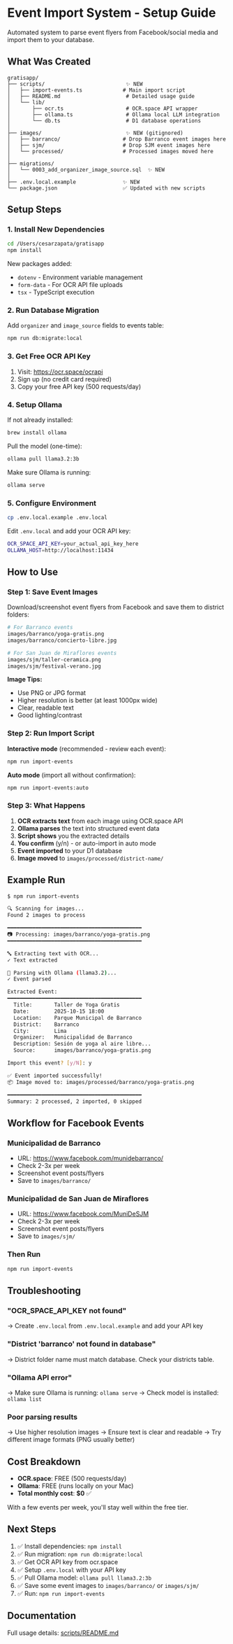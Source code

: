 # Event Import System - Setup Guide

Automated system to parse event flyers from Facebook/social media and import them to your database.

## What Was Created

```
gratisapp/
├── scripts/                          ✨ NEW
│   ├── import-events.ts             # Main import script
│   ├── README.md                     # Detailed usage guide
│   └── lib/
│       ├── ocr.ts                    # OCR.space API wrapper
│       ├── ollama.ts                 # Ollama local LLM integration
│       └── db.ts                     # D1 database operations
│
├── images/                           ✨ NEW (gitignored)
│   ├── barranco/                    # Drop Barranco event images here
│   ├── sjm/                         # Drop SJM event images here
│   └── processed/                   # Processed images moved here
│
├── migrations/
│   └── 0003_add_organizer_image_source.sql  ✨ NEW
│
├── .env.local.example               ✨ NEW
└── package.json                     ✅ Updated with new scripts
```

## Setup Steps

### 1. Install New Dependencies

```bash
cd /Users/cesarzapata/gratisapp
npm install
```

New packages added:
- `dotenv` - Environment variable management
- `form-data` - For OCR API file uploads
- `tsx` - TypeScript execution

### 2. Run Database Migration

Add `organizer` and `image_source` fields to events table:

```bash
npm run db:migrate:local
```

### 3. Get Free OCR API Key

1. Visit: https://ocr.space/ocrapi
2. Sign up (no credit card required)
3. Copy your free API key (500 requests/day)

### 4. Setup Ollama

If not already installed:

```bash
brew install ollama
```

Pull the model (one-time):

```bash
ollama pull llama3.2:3b
```

Make sure Ollama is running:

```bash
ollama serve
```

### 5. Configure Environment

```bash
cp .env.local.example .env.local
```

Edit `.env.local` and add your OCR API key:

```bash
OCR_SPACE_API_KEY=your_actual_api_key_here
OLLAMA_HOST=http://localhost:11434
```

## How to Use

### Step 1: Save Event Images

Download/screenshot event flyers from Facebook and save them to district folders:

```bash
# For Barranco events
images/barranco/yoga-gratis.png
images/barranco/concierto-libre.jpg

# For San Juan de Miraflores events
images/sjm/taller-ceramica.png
images/sjm/festival-verano.jpg
```

**Image Tips:**
- Use PNG or JPG format
- Higher resolution is better (at least 1000px wide)
- Clear, readable text
- Good lighting/contrast

### Step 2: Run Import Script

**Interactive mode** (recommended - review each event):

```bash
npm run import-events
```

**Auto mode** (import all without confirmation):

```bash
npm run import-events:auto
```

### Step 3: What Happens

1. **OCR extracts text** from each image using OCR.space API
2. **Ollama parses** the text into structured event data
3. **Script shows** you the extracted details
4. **You confirm** (y/n) - or auto-import in auto mode
5. **Event imported** to your D1 database
6. **Image moved** to `images/processed/district-name/`

## Example Run

```bash
$ npm run import-events

🔍 Scanning for images...
Found 2 images to process

━━━━━━━━━━━━━━━━━━━━━━━━━━━━━━━━━━━━━━━━━━━
📷 Processing: images/barranco/yoga-gratis.png
━━━━━━━━━━━━━━━━━━━━━━━━━━━━━━━━━━━━━━━━━━━

🔤 Extracting text with OCR...
✓ Text extracted

🤖 Parsing with Ollama (llama3.2)...
✓ Event parsed

Extracted Event:
━━━━━━━━━━━━━━━━━━━━━━━━━━━━━━━━━━━━━━━━━━━
  Title:       Taller de Yoga Gratis
  Date:        2025-10-15 18:00
  Location:    Parque Municipal de Barranco
  District:    Barranco
  City:        Lima
  Organizer:   Municipalidad de Barranco
  Description: Sesión de yoga al aire libre...
  Source:      images/barranco/yoga-gratis.png

Import this event? [y/N]: y

✅ Event imported successfully!
📦 Image moved to: images/processed/barranco/yoga-gratis.png

━━━━━━━━━━━━━━━━━━━━━━━━━━━━━━━━━━━━━━━━━━━
Summary: 2 processed, 2 imported, 0 skipped
```

## Workflow for Facebook Events

### Municipalidad de Barranco
- URL: https://www.facebook.com/munidebarranco/
- Check 2-3x per week
- Screenshot event posts/flyers
- Save to `images/barranco/`

### Municipalidad de San Juan de Miraflores
- URL: https://www.facebook.com/MuniDeSJM
- Check 2-3x per week
- Screenshot event posts/flyers
- Save to `images/sjm/`

### Then Run
```bash
npm run import-events
```

## Troubleshooting

### "OCR_SPACE_API_KEY not found"
→ Create `.env.local` from `.env.local.example` and add your API key

### "District 'barranco' not found in database"
→ District folder name must match database. Check your districts table.

### "Ollama API error"
→ Make sure Ollama is running: `ollama serve`
→ Check model is installed: `ollama list`

### Poor parsing results
→ Use higher resolution images
→ Ensure text is clear and readable
→ Try different image formats (PNG usually better)

## Cost Breakdown

- **OCR.space**: FREE (500 requests/day)
- **Ollama**: FREE (runs locally on your Mac)
- **Total monthly cost**: **$0** ✅

With a few events per week, you'll stay well within the free tier.

## Next Steps

1. ✅ Install dependencies: `npm install`
2. ✅ Run migration: `npm run db:migrate:local`
3. ✅ Get OCR API key from ocr.space
4. ✅ Setup `.env.local` with your API key
5. ✅ Pull Ollama model: `ollama pull llama3.2:3b`
6. ✅ Save some event images to `images/barranco/` or `images/sjm/`
7. ✅ Run: `npm run import-events`

## Documentation

Full usage details: [scripts/README.md](scripts/README.md)
